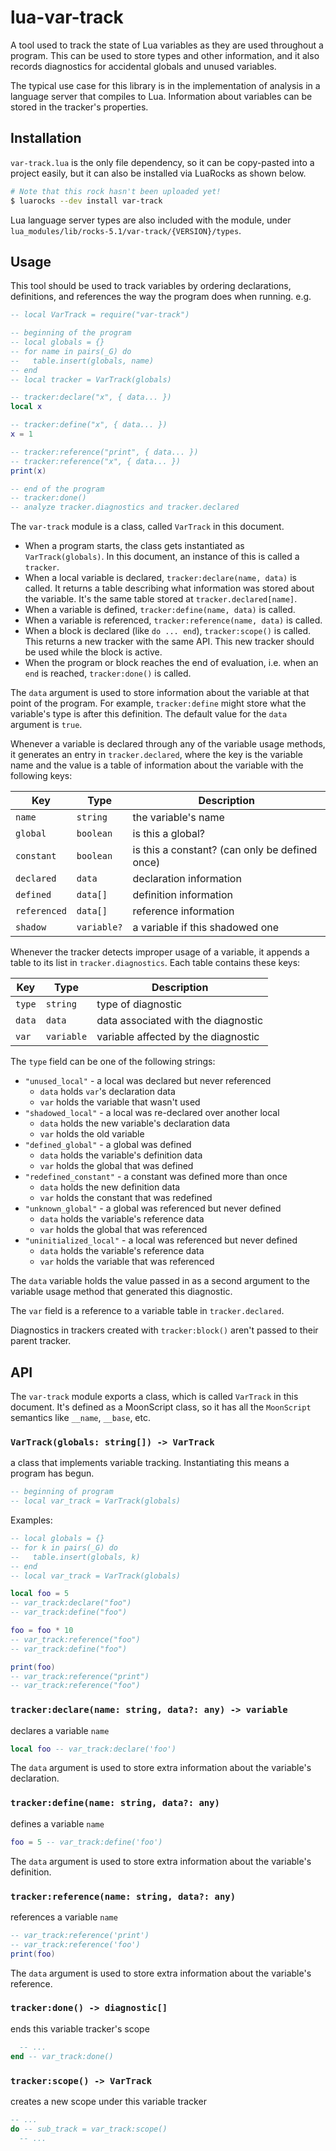 # lua-var-track

A tool used to track the state of Lua variables as they are used throughout a program. This can be used to store types and other information, and it also records diagnostics for accidental globals and unused variables.

The typical use case for this library is in the implementation of analysis in a language server that compiles to Lua. Information about variables can be stored in the tracker's properties.

## Installation

`var-track.lua` is the only file dependency, so it can be copy-pasted into a project easily, but it can also be installed via LuaRocks as shown below.

```sh
# Note that this rock hasn't been uploaded yet!
$ luarocks --dev install var-track
```

Lua language server types are also included with the module, under `lua_modules/lib/rocks-5.1/var-track/{VERSION}/types`.

## Usage

This tool should be used to track variables by ordering declarations, definitions, and references the way the program does when running. e.g.

```lua
-- local VarTrack = require("var-track")

-- beginning of the program
-- local globals = {}
-- for name in pairs(_G) do
--   table.insert(globals, name)
-- end
-- local tracker = VarTrack(globals)

-- tracker:declare("x", { data... })
local x

-- tracker:define("x", { data... })
x = 1

-- tracker:reference("print", { data... })
-- tracker:reference("x", { data... })
print(x)

-- end of the program
-- tracker:done()
-- analyze tracker.diagnostics and tracker.declared
```

The `var-track` module is a class, called `VarTrack` in this document.

- When a program starts, the class gets instantiated as `VarTrack(globals)`. In this document, an instance of this is called a `tracker`.
- When a local variable is declared, `tracker:declare(name, data)` is called. It returns a table describing what information was stored about the variable. It's the same table stored at `tracker.declared[name]`.
- When a variable is defined, `tracker:define(name, data)` is called.
- When a variable is referenced, `tracker:reference(name, data)` is called.
- When a block is declared (like `do ... end`), `tracker:scope()` is called. This returns a new tracker with the same API. This new tracker should be used while the block is active.
- When the program or block reaches the end of evaluation, i.e. when an `end` is reached, `tracker:done()` is called.

The `data` argument is used to store information about the variable at that point of the program. For example, `tracker:define` might store what the variable's type is after this definition. The default value for the `data` argument is `true`.

Whenever a variable is declared through any of the variable usage methods, it generates an entry in `tracker.declared`, where the key is the variable name and the value is a table of information about the variable with the following keys:

| Key          | Type        | Description                                    |
|--------------|-------------|------------------------------------------------|
| `name`       | `string`    | the variable's name                            |
| `global`     | `boolean`   | is this a global?                              |
| `constant`   | `boolean`   | is this a constant? (can only be defined once) |
| `declared`   | `data`      | declaration information                        |
| `defined`    | `data[]`    | definition information                         |
| `referenced` | `data[]`    | reference information                          |
| `shadow`     | `variable?` | a variable if this shadowed one                |

Whenever the tracker detects improper usage of a variable, it appends a table to its list in `tracker.diagnostics`. Each table contains these keys:

| Key    | Type        | Description                         |
|--------|-------------|-------------------------------------|
| `type` | `string`    | type of diagnostic                  |
| `data` | `data`      | data associated with the diagnostic |
| `var`  | `variable`  | variable affected by the diagnostic |

The `type` field can be one of the following strings:
- `"unused_local"` - a local was declared but never referenced
  - `data` holds `var`'s declaration data
  - `var` holds the variable that wasn't used
- `"shadowed_local"` - a local was re-declared over another local
  - `data` holds the new variable's declaration data
  - `var` holds the old variable
- `"defined_global"` - a global was defined
  - `data` holds the variable's definition data
  - `var` holds the global that was defined
- `"redefined_constant"` - a constant was defined more than once
  - `data` holds the new definition data
  - `var` holds the constant that was redefined
- `"unknown_global"` - a global was referenced but never defined
  - `data` holds the variable's reference data
  - `var` holds the global that was referenced
- `"uninitialized_local"` - a local was referenced but never defined
  - `data` holds the variable's reference data
  - `var` holds the variable that was referenced

The `data` variable holds the value passed in as a second argument to the variable usage method that generated this diagnostic.

The `var` field is a reference to a variable table in `tracker.declared`.

Diagnostics in trackers created with `tracker:block()` aren't passed to their parent tracker.

## API

The `var-track` module exports a class, which is called `VarTrack` in this document. It's defined as a MoonScript class, so it has all the `MoonScript` semantics like `__name`, `__base`, etc.

### `VarTrack(globals: string[]) -> VarTrack`

a class that implements variable tracking. Instantiating this means a program has begun.

```lua
-- beginning of program
-- local var_track = VarTrack(globals)
```

Examples:

```lua
-- local globals = {}
-- for k in pairs(_G) do
--   table.insert(globals, k)
-- end
-- local var_track = VarTrack(globals)

local foo = 5
-- var_track:declare("foo")
-- var_track:define("foo")

foo = foo * 10
-- var_track:reference("foo")
-- var_track:define("foo")

print(foo)
-- var_track:reference("print")
-- var_track:reference("foo")
```

### `tracker:declare(name: string, data?: any) -> variable`

declares a variable `name`

```lua
local foo -- var_track:declare('foo')
```

The `data` argument is used to store extra information about the variable's declaration.

### `tracker:define(name: string, data?: any)`

defines a variable `name`

```lua
foo = 5 -- var_track:define('foo')
```

The `data` argument is used to store extra information about the variable's definition.

### `tracker:reference(name: string, data?: any)`

references a variable `name`

```lua
-- var_track:reference('print')
-- var_track:reference('foo')
print(foo)
```

The `data` argument is used to store extra information about the variable's reference.

### `tracker:done() -> diagnostic[]`

ends this variable tracker's scope

```lua
  -- ...
end -- var_track:done()
```

### `tracker:scope() -> VarTrack`

creates a new scope under this variable tracker

```lua
-- ...
do -- sub_track = var_track:scope()
  -- ...
```
